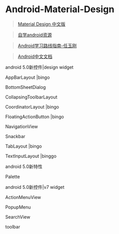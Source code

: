 # Android-Material-Design

> [Material Design 中文版](http://design.1sters.com/)

> [自学android资源](http://123.w3cschool.cn/navandroid_study)

> [Android学习路线指南-任玉刚](http://blog.csdn.net/singwhatiwanna/article/details/49560409/)

> [Android中文文档](https://developer.android.com/develop/index.html)

android 5.0新控件|design widget

AppBarLayout |bingo

BottomSheetDialog

CollapsingToolbarLayout

CoordinatorLayout |bingo

FloatingActionButton |bingo

NavigationView

Snackbar

TabLayout |bingo

TextInputLayout |binggo

android 5.0新特性

Palette

android 5.0新控件|v7 widget

ActionMenuView

PopupMenu

SearchView

toolbar




